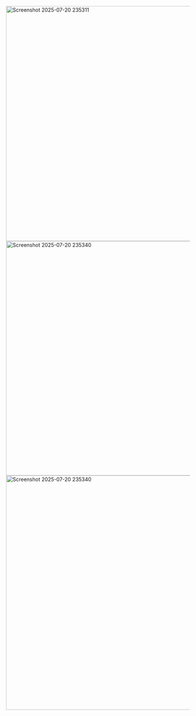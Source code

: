 <img width="1150" height="643" alt="Screenshot 2025-07-20 235311" src="https://github.com/user-attachments/assets/65f2a10a-4a3e-4e20-835f-d48d39e99407" />
<img width="1139" height="641" alt="Screenshot 2025-07-20 235340" src="https://github.com/user-attachments/assets/218f999a-dd8d-450e-a32d-275c780a4783" />
<img width="1139" height="641" alt="Screenshot 2025-07-20 235340" src="https://github.com/user-attachments/assets/e8289e59-f3e5-4e0b-982d-0b204a873973" />

